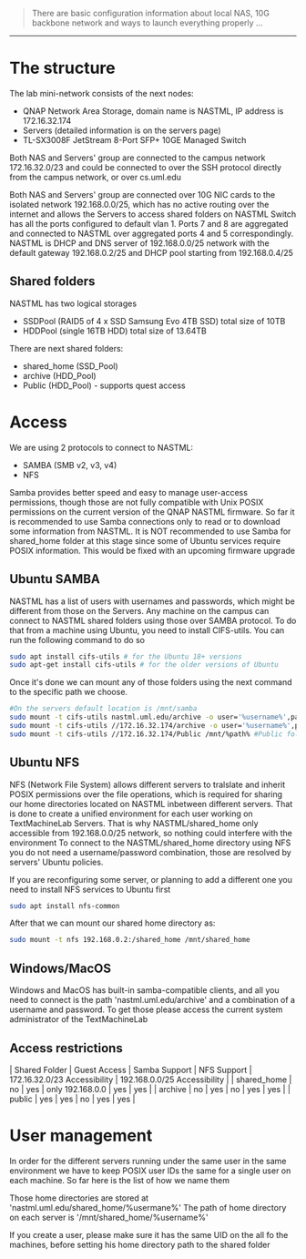 > There are basic configuration information about local NAS, 10G backbone network and ways to launch everything properly ...
---

# The structure
The lab mini-network consists of the next nodes:
* QNAP Network Area Storage, domain name is NASTML, IP address is 172.16.32.174
* Servers (detailed information is on the servers page)
* TL-SX3008F JetStream 8-Port SFP+ 10GE Managed Switch

Both NAS and Servers' group are connected to the campus network 172.16.32.0/23 and could be connected to over the SSH protocol directly from the campus network, or over cs.uml.edu

Both NAS and Servers' group are connected over 10G NIC cards to the isolated network 192.168.0.0/25, which has no active routing over the internet and allows the Servers to access shared folders on NASTML
Switch has all the ports configured to default vlan 1. Ports 7 and 8 are aggregated and connected to NASTML over aggregated ports 4 and 5 correspondingly. NASTML is DHCP and DNS server of 192.168.0.0/25 network with the default gateway 192.168.0.2/25 and DHCP pool starting from 192.168.0.4/25


## Shared folders

NASTML has two logical storages
* SSDPool (RAID5 of 4 x SSD Samsung Evo 4TB SSD) total size of 10TB
* HDDPool (single 16TB HDD) total size of 13.64TB

There are next shared folders:
* shared_home (SSD_Pool)
* archive (HDD_Pool)
* Public (HDD_Pool) - supports quest access

# Access
We are using 2 protocols to connect to NASTML:
* SAMBA (SMB v2, v3, v4)
* NFS

Samba provides better speed and easy to manage user-access permissions, though those are not fully compatible with Unix POSIX permissions on the current version of the QNAP NASTML firmware.
So far it is recommended to use Samba connections only to read or to download some information from NASTML. It is NOT recommended to use Samba for shared_home folder at this stage since some of Ubuntu services require POSIX information.
This would be fixed with an upcoming firmware upgrade

## Ubuntu SAMBA

NASTML has a list of users with usernames and passwords, which might be different from those on the Servers.
Any machine on the campus can connect to NASTML shared folders using those over SAMBA protocol.
To do that from a machine using Ubuntu, you need to install CIFS-utils. You can run the following command to do so
```bash
sudo apt install cifs-utils # for the Ubuntu 18+ versions
sudo apt-get install cifs-utils # for the older versions of Ubuntu
```
Once it's done we can mount any of those folders using the next command to the specific path we choose.
```bash
#On the servers default location is /mnt/samba
sudo mount -t cifs-utils nastml.uml.edu/archive -o user='%username%',password='%passwd%' /mnt/%path% #using the domain name
sudo mount -t cifs-utils //172.16.32.174/archive -o user='%username%',password='%passwd%' /mnt/%path% #using the IP address
sudo mount -t cifs-utils //172.16.32.174/Public /mnt/%path% #Public folder has guest access
```
## Ubuntu NFS
NFS (Network File System) allows different servers to tralslate and inherit POSIX permissions over the file operations, which is required for sharing our home directories located on NASTML inbetween different servers.
That is done to create a unified environment for each user working on TextMachineLab Servers. That is why NASTML/shared_home only accessible from 192.168.0.0/25 network, so nothing could interfere with the environment
To connect to the NASTML/shared_home directory using NFS you do not need a username/password combination, those are resolved by servers' Ubuntu policies.

If you are reconfiguring some server, or planning to add a different one you need to install NFS services to Ubuntu first
```bash
sudo apt install nfs-common
```

After that we can mount our shared home directory as:
```bash
sudo mount -t nfs 192.168.0.2:/shared_home /mnt/shared_home
```

## Windows/MacOS

Windows and MacOS has built-in samba-compatible clients, and all you need to connect is the path 'nastml.uml.edu/archive' and a combination of a username and password.
To get those please access the current system administrator of the TextMachineLab

## Access restrictions
| Shared Folder | Guest Access | Samba Support  | NFS Support      | 172.16.32.0/23 Accessibility | 192.168.0.0/25 Accessibility |
| shared_home   | no           | yes            | only 192.168.0.0 | yes                          | yes                          |
| archive       | no           | yes            | no               | yes                          | yes                          |
| public        | yes          | yes            | no               | yes                          | yes                          |

# User management
In order for the different servers running under the same user in the same environment we have to keep POSIX user IDs the same for a single user on each machine.
So far here is the list of how we name them

Those home directories are stored at 'nastml.uml.edu/shared_home/%usermane%'
The path of home directory on each server is '/mnt/shared_home/%username%'

If you create a user, please make sure it has the same UID on the all fo the machines, before setting his home directory path to the shared folder


